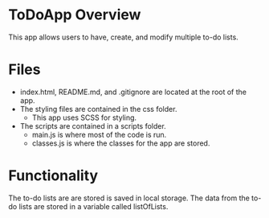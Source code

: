 # ToDoApp Overview
This app allows users to have, create, and modify multiple to-do lists.

# Files
- index.html, README.md, and .gitignore are located at the root of the app.
- The styling files are contained in the css folder.
    - This app uses SCSS for styling.
- The scripts are contained in a scripts folder.
    - main.js is where most of the code is run.
    - classes.js is where the classes for the app are stored.

# Functionality
The to-do lists are are stored is saved in local storage.
The data from the to-do lists are stored in a variable called listOfLists.